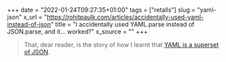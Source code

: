 +++
date = "2022-01-24T09:27:35+01:00"
tags = ["retalls"]
slug = "yaml-json"
x_url = "https://rohitpaulk.com/articles/accidentally-used-yaml-instead-of-json"
title = "I accidentally used YAML.parse instead of JSON.parse, and it… worked?"
x_source = ""
+++


> That, dear reader, is the story of how I learnt that [YAML is a superset of JSON](http://yaml.org/spec/1.2-old/spec.html#id2759572).
